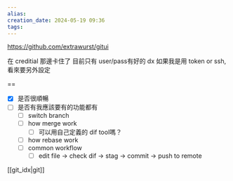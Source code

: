 ```yaml
---  
alias:  
creation_date: 2024-05-19 09:36  
tags: 
---  
```


https://github.com/extrawurst/gitui


在 creditial 那邊卡住了
目前只有 user/pass有好的 dx
如果我是用 token or ssh, 看來要另外設定

==

- [x] 是否很順暢
- [ ] 是否有我應該要有的功能都有
	- [ ] switch branch
	- [ ] how merge work
		- [ ] 可以用自己定義的 dif tool嗎？
	- [ ] how rebase work
	- [ ] common workflow
		- [ ] edit file -> check dif -> stag -> commit -> push to remote

[[git_idx|git]]